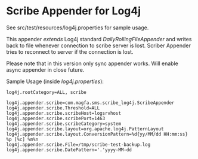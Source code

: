 Scribe Appender for Log4j
=========================

See src/test/resources/log4j.properties for sample usage.

This appender _extends_ Log4j standard *DailyRollingFileAppender* and writes back to file whenever connection to scribe server is lost.
Scriber Appender tries to reconnect to server if the connection is lost.

Please note that in this version only sync appender works. Will enable async appender in close future.

Sample Usage (inside _log4j.properties_):

    log4j.rootCategory=ALL, scribe

    log4j.appender.scribe=com.magfa.sms.scribe_log4j.ScribeAppender
    log4j.appender.scribe.Threshold=ALL
    log4j.appender.scribe.scribeHost=logsrvhost
    log4j.appender.scribe.scribePort=1463
    log4j.appender.scribe.scribeCategory=system
    log4j.appender.scribe.layout=org.apache.log4j.PatternLayout
    log4j.appender.scribe.layout.ConversionPattern=%d{yy/MM/dd HH:mm:ss} %p [%c] %m%n
    log4j.appender.scribe.File=/tmp/scribe-test-backup.log
    log4j.appender.scribe.DatePattern='.'yyyy-MM-dd

